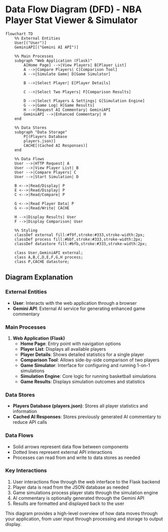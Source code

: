 # Data Flow Diagram (DFD) - NBA Player Stat Viewer & Simulator

```mermaid
flowchart TD
    %% External Entities
    User[("User")]
    GeminiAPI[("Gemini AI API")]
    
    %% Main Processes
    subgraph "Web Application (Flask)"
        A[Home Page] -->|View Players| B[Player List]
        A -->|Compare Players| C[Comparison Tool]
        A -->|Simulate Game| D[Game Simulator]
        
        B -->|Select Player| E[Player Details]
        
        C -->|Select Two Players| F[Comparison Results]
        
        D -->|Select Players & Settings| G[Simulation Engine]
        G -->|Game Log| H[Game Results]
        H -->|Request AI Commentary| GeminiAPI
        GeminiAPI -->|Enhanced Commentary| H
    end
    
    %% Data Stores
    subgraph "Data Storage"
        P[(Players Database
        players.json)]
        CACHE[(Cached AI Responses)]
    end
    
    %% Data Flows
    User -->|HTTP Request| A
    User -->|View Player List| B
    User -->|Compare Players| C
    User -->|Start Simulation| D
    
    B <-->|Read/Display| P
    E <-->|Read/Display| P
    C <-->|Read/Compare| P
    
    G <-->|Read Player Data| P
    G <-->|Read/Write| CACHE
    
    H -->|Display Results| User
    F -->|Display Comparison| User
    
    %% Styling
    classDef external fill:#f9f,stroke:#333,stroke-width:2px;
    classDef process fill:#bbf,stroke:#333,stroke-width:2px;
    classDef datastore fill:#bfb,stroke:#333,stroke-width:2px;
    
    class User,GeminiAPI external;
    class A,B,C,D,E,F,G,H process;
    class P,CACHE datastore;
```

## Diagram Explanation

### External Entities
- **User**: Interacts with the web application through a browser
- **Gemini API**: External AI service for generating enhanced game commentary

### Main Processes
1. **Web Application (Flask)**
   - **Home Page**: Entry point with navigation options
   - **Player List**: Displays all available players
   - **Player Details**: Shows detailed statistics for a single player
   - **Comparison Tool**: Allows side-by-side comparison of two players
   - **Game Simulator**: Interface for configuring and running 1-on-1 simulations
   - **Simulation Engine**: Core logic for running basketball simulations
   - **Game Results**: Displays simulation outcomes and statistics

### Data Stores
- **Players Database (players.json)**: Stores all player statistics and information
- **Cached AI Responses**: Stores previously generated AI commentary to reduce API calls

### Data Flows
- Solid arrows represent data flow between components
- Dotted lines represent external API interactions
- Processes can read from and write to data stores as needed

### Key Interactions
1. User interactions flow through the web interface to the Flask backend
2. Player data is read from the JSON database as needed
3. Game simulations process player stats through the simulation engine
4. AI commentary is optionally generated through the Gemini API
5. Results are formatted and displayed back to the user

This diagram provides a high-level overview of how data moves through your application, from user input through processing and storage to output display.
